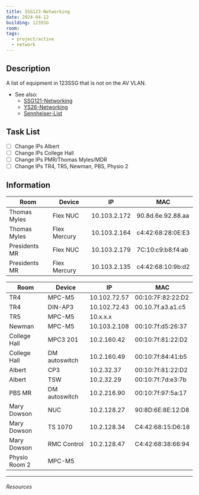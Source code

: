 ```yaml
---
title: SSG123-Networking
date: 2024-04-12
building: 123SSG
room: 
tags:
  - project/active
  - network
---
```


## Description

A list of equipment in 123SSG that is not on the AV VLAN.

- See also:
	- [SSG121-Networking](SSG121-Networking.md)
	- [YS26-Networking](YS26-Networking.md)
	- [Sennheiser-List](Sennheiser-List.md)

## Task List

- [ ] Change IPs Albert
- [ ] Change IPs College Hall
- [ ] Change IPs PMR/Thomas Myles/MDR
- [ ] Change IPs TR4, TR5, Newman, PBS, Physio 2

## Information

| Room          | Device         | IP           | MAC               |
| ------------- |--------------- | ------------ | ----------------- |
| Thomas Myles  | Flex NUC       | 10.103.2.172 | 90.8d.6e.92.88.aa |
| Thomas Myles  | Flex Mercury   | 10.103.2.164 | c4:42:68:28:0E:E3 |
| Presidents MR | Flex NUC       | 10.103.2.179 | 7C:10:c9:b8:f4:ab |
| Presidents MR | Flex Mercury   | 10.103.2.135 | c4:42:68:10:9b:d2 |

| Room          | Device         | IP           | MAC               |
| ------------- |--------------- | ------------ | ----------------- |
| TR4           | MPC-M5         | 10.102.72.57 | 00:10:7F:82:22:D2 |
| TR4           | DIN-AP3        | 10.102.72.43 | 00.10.7f.a3.a1.c5 |
| TR5           | MPC-M5         | 10.x.x.x     | |
| Newman        | MPC-M5         | 10.103.2.108 | 00:10:7f:d5:26:37 |
| College Hall  | MPC3 201       | 10.2.160.42  | 00:10:7f:81:22:D2 |
| College Hall  | DM autoswitch  | 10.2.160.49  | 00:10:7f:84:41:b5 |
| Albert        | CP3            | 10.2.32.37   | 00:10:7f:81:22:D2 |
| Albert        | TSW            | 10.2.32.29   | 00:10:7f:7d:e3:7b |
| PBS MR        | DM autoswitch  | 10.2.216.90  | 00:10:7f:97:5a:17 |
| Mary Dowson   | NUC            | 10.2.128.27  | 90:8D:6E:8E:12:D8 |
| Mary Dowson   | TS 1070        | 10.2.128.34  | C4:42:68:15:D6:18 |
| Mary Dowson   | RMC Control    | 10.2.128.47  | C4:42:68:38:66:94 |
| Physio Room 2 | MPC-M5         |   |


---

###### Resources

